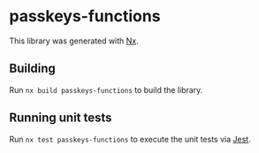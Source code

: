 # passkeys-functions

This library was generated with [Nx](https://nx.dev).

## Building

Run `nx build passkeys-functions` to build the library.

## Running unit tests

Run `nx test passkeys-functions` to execute the unit tests via [Jest](https://jestjs.io).
